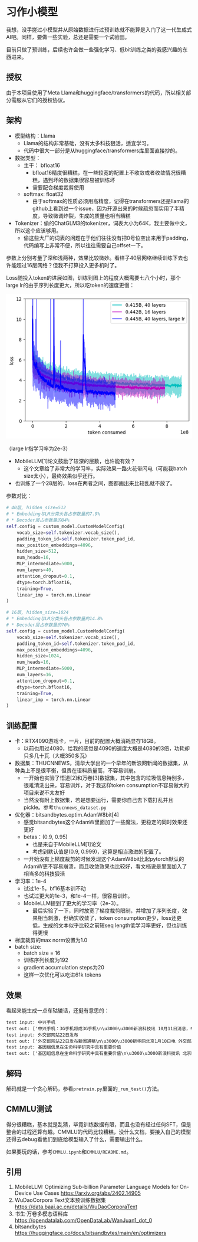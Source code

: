 # 习作小模型

我想，没手搓过小模型并从原始数据进行过预训练就不能算是入门了这一代生成式AI吧。同样，要做一些实验，总还是需要一个试验田。

目前只做了预训练，后续也许会做一些强化学习、低bit训练之类的我感兴趣的东西进来。

## 授权

由于本项目使用了Meta Llama和huggingface/transformers的代码，所以相关部分需服从它们的授权协议。

## 架构

* 模型结构：Llama
  * Llama的结构非常基础，没有太多科技狠活，适宜学习。
  * 代码中很大一部分是从huggingface/transformers库里面直接抄的。
* 数据类型：
  * 主干： bfloat16
    * bfloat16精度很糟糕，在一些较宽的配置上不收敛或者收敛情况很糟糕，遇到坏的数据集很容易被训练坏
    * 需要配合梯度裁剪使用
  * softmax: float32
    * 由于softmax的性质必须用高精度，记得在transformers还是llama的github上看到过一个issue，因为开源出来的时候疏忽而实用了半精度，导致微调炸裂，生成的质量也相当糟糕
* Tokenizer：偷的ChatGLM3的tokenizer，词表大小为64K，我主要做中文，所以这个应该够用。
  * 偷这些大厂的词表的问题在于他们往往没有把0号位空出来用于padding，代码编写上非常不便，所以往往需要自己offset一下。

参数上分别考量了深和浅两种，效果比较微妙。看样子40层网络继续训练下去也许能超过16层网络？但我不打算投入更多机时了。

Loss随投入token的进展如图，训练到图上的程度大概需要七八个小时，那个large lr的由于序列长度更大，所以吃token的速度更慢：

![40vs16](./figures/output.png)

（large lr指学习率为2e-3）

* MobileLLM[1]论文鼓励了较深的层数，也许能有效？
  * 这个文章给了非常大的学习率，实际效果一路火花带闪电（可能我batch size太小），最终效果似乎还行。
* 也训练了一个28层的，loss在两者之间，图都画出来比较乱就不放了。

参数对比：

```python
# 40层, hidden_size=512
# * Embedding与LM分类头各占参数量的7.9%
# * Decoder层占参数量的84%
self.config = custom_model.CustomModelConfig(
    vocab_size=self.tokenizer.vocab_size(),
    padding_token_id=self.tokenizer.token_pad_id,
    max_position_embeddings=4096,
    hidden_size=512,
    num_heads=16,
    MLP_intermediate=5000,
    num_layers=40,
    attention_dropout=0.1,
    dtype=torch.bfloat16,
    training=True,
    linear_imp = torch.nn.Linear
)
```

```python
# 16层, hidden_size=1024
# * Embedding与LM分类头各占参数量的14.8%
# * Decoder层占参数量的70%
self.config = custom_model.CustomModelConfig(
    vocab_size=self.tokenizer.vocab_size(),
    padding_token_id=self.tokenizer.token_pad_id,
    max_position_embeddings=4096,
    hidden_size=1024,
    num_heads=16,
    MLP_intermediate=5000,
    num_layers=16,
    attention_dropout=0.1,
    dtype=torch.bfloat16,
    training=True,
    linear_imp = torch.nn.Linear
)
```

## 训练配置

* 卡：RTX4090游戏卡，一片，目前的配置大概消耗显存18GB。
  * 以前也用过4080，给我的感觉是4090的速度大概是4080的3倍，功耗却只多几十瓦（大概350多瓦）
* 数据集：THUCNNEWS，清华大学出的一个早年的新浪网新闻的数据集，从种类上不是很平衡，但贵在语料质量高，不容易训崩。
  * 一开始也实验了悟道[2]和万卷[3]数据集，其中包含的垃圾信息特别多，很难清洗出来，容易训炸，对于我这样token consumption不容易做大的项目来说不太友好
  * 当然没有附上数据集，若是想要运行，需要你自己去下载打乱并且pickle。参考`thucnnews_dataset.py`
* 优化器：bitsandbytes.optim.AdamW8bit[4]
  * 感觉bitsandbytes这个AdamW里面加了一些魔法，更稳定的同时效果还更好
  * betas：(0.9, 0.95)
    * 也是来自于MobileLLM[1]论文
    * 考虑到默认值是(0.9, 0.999)，这算是相当激进的配置了。
  * 一开始没有上梯度裁剪的时候发现这个AdamW8bit比起pytorch默认的AdamW更不容易崩溃，而且收敛效果也比较好，看文档说是里面加入了相当多的科技狠活
* 学习率：1e-4
  * 试过1e-5，bf16基本训不动
  * 也试过更大的1e-3，和1e-4一样，很容易训炸。
  * MobileLLM提到了更大的学习率（2e-3）。
    * 最后实验了一下，同时放宽了梯度裁剪限制，并增加了序列长度，效果相当刺激，但确实收敛了，token consumption更少，loss还更低，生成的文本似乎比较之前短seq length低学习率更好，但也训练得更慢
* 梯度裁剪的max norm设置为1.0
* batch size:
  * batch size = 16
  * 训练序列长度为192
  * gradient accumulation steps为20
  * 这样一次优化可以吃进61k tokens
  
## 效果

看起来能生成一点车轱辘话，还挺有意思的：

```txt
test input: 中兴手机
test out: ['中兴手机：3G手机将成3G手机\n\u3000\u3000新浪科技讯 10月11日消息，中兴通讯董事长兼CEO王晓初表示，中兴通讯将推出基于Android平台的3G手机，并计划在未来3年内推出3G手机。\n\u3000\u3000王晓初表示，中兴通讯将推出基于Android平台的3G手机，并计划在未来3年内推出3G手机。\n\u3000\u3000王晓初表示，中兴通讯将推出基于Android平台的3G手机，并']
test input: 外交部网站22日发布
test out: ['外交部网站22日发布新闻通稿\n\u3000\u3000新华网北京1月10日电 外交部发言人马朝旭10日在北京举行例行记者会，就“中国外交”等国际问题回答记者提问。\n\u3000\u3000马朝旭说，中国是亚太地区的最大贸易伙伴国，中方高度重视亚太地区的国际和地区事务，愿同亚太地区的国际组织和组织加强合作，共同维护亚太地区的和平与稳定。\n\u3000\u3000马朝旭说，中方高度重视亚太地区的国际和地区问题']
test input: 基因组信息在生命科学研究中具有重要价值
test out: ['基因组信息在生命科学研究中具有重要价值\n\u3000\u3000新浪科技讯 北京时间10月16日消息，据国外媒体报道，美国科学家发现，在生命科学领域，人类在生命科学领域所具有的基因特征和特征是生命科学领域所具有的。\n\u3000\u3000在人类历史上，人类在生命科学领域所具有的基因特征和特征是生命科学领域所具有的。在人类历史上，人类在生命科学领域所具有的基因特征是生命科学领域所具有的基因特征。\n']
```

## 解码

解码就是一个贪心解码，参看`pretrain.py`里面的`_run_test()`方法。

## CMMLU测试

得分很糟糕，基本就是乱猜，毕竟训练数据有限，而且也没有经过任何SFT，但是整合的过程还算有趣。CMMLU的代码比较糟糕，没什么文档，要接入自己的模型还得去debug看他们到底给模型输入了什么，需要输出什么。

如果要玩的话，参考`CMMLU.ipynb`和`CMMLU/README.md`。

## 引用

1. MobileLLM: Optimizing Sub-billion Parameter Language Models for On-Device Use Cases https://arxiv.org/abs/2402.14905
2. WuDaoCorpora Text文本预训练数据集 https://data.baai.ac.cn/details/WuDaoCorporaText
3. 书生·万卷多模态语料库 https://opendatalab.com/OpenDataLab/WanJuan1_dot_0
4. bitsandbytes https://huggingface.co/docs/bitsandbytes/main/en/optimizers